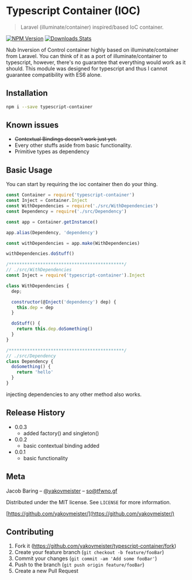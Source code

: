 # Typescript Container (IOC)
> Laravel (illuminate/container) inspired/based IoC container.

<!--[![Build Status][travis-image]][travis-url] -->
[![NPM Version][npm-image]][npm-url]
[![Downloads Stats][npm-downloads]][npm-url] 

Nub Inversion of Control container highly based on illuminate/container from Laravel. You can think of it as a port of illuminate/container to typescript, however, there's no guarantee that everything would work as it should. This module was designed for typescript and thus I cannot guarantee compatibility with ES6 alone.

## Installation

```sh
npm i --save typescript-container
```

## Known issues

* ~~Contextual Bindings doesn't work just yet.~~
* Every other stuffs aside from basic functionality.
* Primitive types as dependency

## Basic Usage  

You can start by requiring the ioc container then do your thing.

```javascript
const Container = require('typescript-container')
const Inject = Container.Inject
const WithDependencies = require('./src/WithDependencies')
const Dependency = require('./src/Dependency')

const app = Container.getInstance()

app.alias(Dependency, 'dependency')

const withDependencies = app.make(WithDependencies)

withDependencies.doStuff()

/********************************************/
// ./src/WithDependencies
const Inject = require('typescript-container').Inject

class WithDependencies {
  dep;

  constructor(@Inject('dependency') dep) {
    this.dep = dep
  }

  doStuff() {
    return this.dep.doSomething()
  }
}

/********************************************/
// ./src/Dependency
class Dependency {
  doSomething() {
    return 'hello'
  }
}


```  

injecting dependencies to any other method also works.


## Release History
* 0.0.3
  * added factory() and singleton()
* 0.0.2
  * basic contextual binding added
* 0.0.1
  * basic functionality

## Meta

Jacob Baring – [@yakovmeister](https://twitter.com/yakovmeister) – so@tfwno.gf

Distributed under the MIT license. See ``LICENSE`` for more information.

[https://github.com/yakovmeister/](https://github.com/yakovmeister/)

## Contributing

1. Fork it (<https://github.com/yakovmeister/typescript-container/fork>)
2. Create your feature branch (`git checkout -b feature/fooBar`)
3. Commit your changes (`git commit -am 'Add some fooBar'`)
4. Push to the branch (`git push origin feature/fooBar`)
5. Create a new Pull Request

<!-- Markdown link & img dfn's -->
[npm-image]: https://img.shields.io/npm/v/typescript-container.svg?style=flat-square
[npm-url]: https://npmjs.org/package/typescript-container
[npm-downloads]: https://img.shields.io/npm/dm/typescript-container.svg?style=flat-square
[travis-image]: https://img.shields.io/travis/dbader/node-datadog-metrics/master.svg?style=flat-square
[travis-url]: https://travis-ci.org/dbader/node-datadog-metrics
[wiki]: https://github.com/yourname/yourproject/wiki